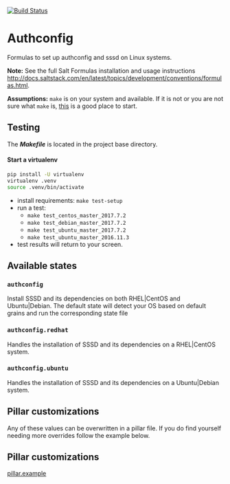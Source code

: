 [![Build Status](https://travis-ci.org/intuitivetechnologygroup/authconfig-formula.svg?branch=master)](https://travis-ci.org/intuitivetechnologygroup/authconfig-formula)

# Authconfig

Formulas to set up authconfig and sssd on Linux systems.

**Note:**
See the full Salt Formulas installation and usage instructions
<http://docs.saltstack.com/en/latest/topics/development/conventions/formulas.html>.

**Assumptions:**
`make` is on your system and available. If it is not or you are not sure what
`make` is, [this](https://www.gnu.org/software/make/) is a good place to start.


## Testing

The ***Makefile*** is located in the project base directory.

#### Start a virtualenv

```bash
pip install -U virtualenv
virtualenv .venv
source .venv/bin/activate
```

* install requirements: `make test-setup`
* run a test:
  - `make test_centos_master_2017.7.2`
  - `make test_debian_master_2017.7.2`
  - `make test_ubuntu_master_2017.7.2`
  - `make test_ubuntu_master_2016.11.3`
* test results will return to your screen.


## Available states

### `authconfig`
Install SSSD and its dependencies on both RHEL|CentOS and Ubuntu|Debian. The
default state will detect your OS based on default grains and run the
corresponding state file

### `authconfig.redhat`

Handles the installation of SSSD and its dependencies on a RHEL|CentOS system.

### `authconfig.ubuntu`

Handles the installation of SSSD and its dependencies on a Ubuntu|Debian system.


## Pillar customizations

Any of these values can be overwritten in a pillar file. If you do find yourself needing
more overrides follow the example below.


## Pillar customizations

[pillar.example](authconfig/tests/pillar/authconfig/init.sls)
